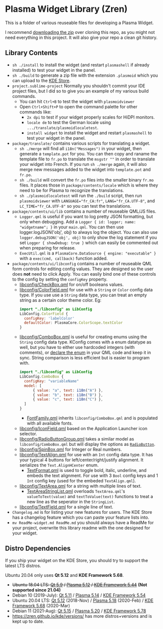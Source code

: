 # Plasma Widget Library (Zren)

This is a folder of various reuseable files for developing a Plasma Widget.

I recommend [downloading the zip](https://github.com/Zren/plasma-applet-lib/archive/master.zip) over cloning this repo, as you might not need everything in this project. It will also give your repo a clean git history.

## Library Contents

* `sh ./install` to install the widget (and restart `plasmashell` if already installed) to test your widget in the panel.
* `sh ./build` to generate a zip file with the extension `.plasmoid` which you can upload to the [KDE Store](https://store.kde.org).
* `project.sublime-project` Normally you shouldn't commit your IDE project files, but I did so to give you an example of my various build commands.
	* You can hit `Ctrl+B` to test the widget with `plasmoidviewer`
	* Open `Ctrl+Shift+P` to open the command palette for other commands like:
		* `2x dpi` to test if your widget properly scales for HiDPI monitors.
		* `locale de` to test the German locale using `.../translate/plasmoidlocaletest`.
		* `install widget` to install the widget and restart `plasmashell` to test your widget in the panel.
* `package/translate/` contains various scripts for translating a widget.
	* `sh ./merge` will find all `i18n("Messages")` in your widget, then generate a `template.pot` for you. You can then copy and raname the template file to `fr.po` to translate the `msgstr ""` in order to translate your widget into French. If you run `sh ./merge` again, it will also merge new messages added to the widget into `template.pot` and `fr.po`.
	* `sh ./build` will convert the `fr.po` files into the smaller binary `fr.mo` files. It places those in `package/contents/locale` which is where they need to be for Plasma to recognize the translations.
	* `sh ./plasmoidlocaletest` will run the `./build` script, then run `plasmoidviewer` with `LANGUAGE="fr_CA:fr"`, `LANG="fr_CA.UTF-8"`, and `LC_TIME="fr_CA.UTF-8"` so you can test the translations.
* `package/contents/ui/lib` contains a number of reuseable QML/JS files.
	* `Logger.qml` is useful if you want to log pretty JSON formatting, but only when debugging. Add a `Logger { id: logger; name: "widgetname"; }` in your `main.qml`. You can then use logger.logJSON('obj', obj) to always log the object. You can also use `logger.debugJSON('obj', obj)` to only show the log statement if you set `Logger { showDebug: true }` which can easily be commented out when preparing for release.
	* `ExecUtil.qml` is a `PlasmaCore.DataSource { engine: "executable" }` with a `exec(cmd, callback)` function added.
* `package/contents/ui/libconfig` contains a number of reuseable QML form controls for editing config values. They are designed so the user does **not** need to click Apply. You can easily bind one of these controls to the config by setting the `configKey` property.
	* [libconfig/CheckBox.qml](https://github.com/Zren/plasma-applet-lib/blob/master/package/contents/ui/libconfig/CheckBox.qml) for on/off booleans values.
	* [libconfig/ColorField.qml](https://github.com/Zren/plasma-applet-lib/blob/master/package/contents/ui/libconfig/ColorField.qml) for use with a `String` or `Color` config data type. If you use use a `String` data type, you can treat an empty string as a certain color theme color. Eg:
	  ```qml
	  import "./libconfig" as LibConfig
	  LibConfig.ColorField {
	    configKey: 'labelColor'
	    defaultColor: PlasmaCore.ColorScope.textColor
	  }
	  ```
	* [libconfig/ComboBox.qml](https://github.com/Zren/plasma-applet-lib/blob/master/package/contents/ui/libconfig/ComboBox.qml) is useful for creating enums using the `String` config data type. KConfig comes with a enum datatype as well, but you have to either use hardcoded integers (with comments), or [declare the enum](https://stackoverflow.com/a/48460159/947742) in your QML code and keep it in sync. String comparison is less efficient but is easier to program with.
	  ```qml
	  import "./libconfig" as LibConfig
	  LibConfig.ComboBox {
	  	configKey: "variableName"
	  	model: [
	  		{ value: "a", text: i18n("A") },
	  		{ value: "b", text: i18n("B") },
	  		{ value: "c", text: i18n("C") },
	  	]
	  }
	  ```
		* [FontFamily.qml](https://github.com/Zren/plasma-applet-lib/blob/master/package/contents/ui/libconfig/FontFamily.qml) inherits `libconfig/ComboBox.qml` and is populated with all available fonts.
	* [libconfig/IconField.qml](https://github.com/Zren/plasma-applet-lib/blob/master/package/contents/ui/libconfig/IconField.qml) based on the Application Launcher icon selector.
	* [libconfig/RadioButtonGroup.qml](https://github.com/Zren/plasma-applet-lib/blob/master/package/contents/ui/libconfig/RadioButtonGroup.qml) takes a similar model as `libconfig/ComboBox.qml` but will display the options as [`RadioButton`](https://doc.qt.io/qt-5/qml-qtquick-controls2-radiobutton.html).
	* [libconfig/SpinBox.qml](https://github.com/Zren/plasma-applet-lib/blob/master/package/contents/ui/libconfig/SpinBox.qml) for Integer or Real numbers.
	* [libconfig/TextAlign.qml](https://github.com/Zren/plasma-applet-lib/blob/master/package/contents/ui/libconfig/TextAlign.qml) for use with an `Int` config data type. It has your typical 4 buttons for left/center/right/justify alignment. It serializes the `Text.AlignHCenter` enum.
		* [TextFormat.qml](https://github.com/Zren/plasma-applet-lib/blob/master/package/contents/ui/libconfig/TextFormat.qml) is used to toggle bold, italic, underline, and embeds the text alignment. For use with 3 `Bool` config keys and 1 `Int` config key (used for the embeded `TextAlign.qml`).
	* [libconfig/TextArea.qml](https://github.com/Zren/plasma-applet-lib/blob/master/package/contents/ui/libconfig/TextArea.qml) for a string with multiple lines of text.
		* [TextAreaStringList.qml](https://github.com/Zren/plasma-applet-lib/blob/master/package/contents/ui/libconfig/TextAreaStringList.qml) overloads `TextArea.qml`'s `valueToText(value)` and `textToValue(text)` functions to treat a new line as the seperator in the `StringList`.
	* [libconfig/TextField.qml](https://github.com/Zren/plasma-applet-lib/blob/master/package/contents/ui/libconfig/TextField.qml) for a single line of text.
* `Changelog.md` is for listing your new features for users. The KDE Store has a changelog feature which you can paste your feature lists into.
* `mv ReadMe-widget.md ReadMe.md` you should always have a ReadMe for your project, overwrite this library readme with the one designed for your widget.


## Distro Dependencies

If you ship your widget on the KDE Store, you should try to support the latest LTS distros.

Ubuntu 20.04 only uses **Qt 5.12** and **KDE Framework 5.68**.

* ~~Ubuntu 18.04 LTS: [Qt 5.9](https://repology.org/project/qt/versions#ubuntu_18_04) / [Plasma 5.12](https://repology.org/project/plasma-desktop/versions#ubuntu_20_04) / [KDE Framework 5.44](https://repology.org/project/plasma-framework/versions#ubuntu_18_04)~~ **(Not supported since 21.04)**
* Debian 10 (2019-July): [Qt 5.11](https://repology.org/project/qt/versions#debian_10) / [Plasma 5.14](https://repology.org/project/plasma-desktop/versions#debian_10) / [KDE Framework 5.54](https://repology.org/project/plasma-framework/versions#debian_10)
* Ubuntu 20.04 LTS: [Qt 5.12](https://repology.org/project/qt/versions#ubuntu_20_04) (2018-Nov) / [Plasma 5.18](https://repology.org/project/plasma-desktop/versions#ubuntu_20_04) (2020-Feb) / [KDE Framework 5.68](https://repology.org/project/plasma-framework/versions#ubuntu_20_04) (2020-Mar)
* Debian 11 (2021-Aug): [Qt 5.15](https://repology.org/project/qt/versions#debian_11) / [Plasma 5.20](https://repology.org/project/plasma-desktop/versions#debian_11) / [KDE Framework 5.78](https://repology.org/project/plasma-framework/versions#debian_11)
* https://zren.github.io/kde/versions/ has more distros+versions and is kept up to date.
